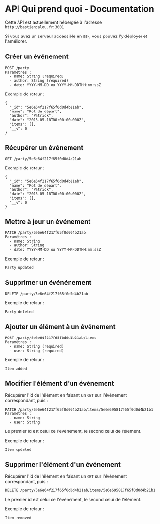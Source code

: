 # API Qui prend quoi - Documentation

Cette API est actuellement hébergée à l'adresse `http://bastiencalou.fr:3001`

Si vous avez un serveur accessible en `SSH`, vous pouvez l'y déployer et l'améliorer.

## Créer un événement

```
POST /party
Paramètres :
  - name: String (required)
  - author: String (required)
  - date: YYYY-MM-DD ou YYYY-MM-DDTHH:mm:ssZ
```

Exemple de retour :

```
{
  "_id": "5e6e64f217f65f0d0d4b21ab",
  "name": "Pot de départ",
  "author": "Patrick",
  "date": "2016-05-18T00:00:00.000Z",
  "items": [],
  "__v": 0
}
```

## Récupérer un événement

```
GET /party/5e6e64f217f65f0d0d4b21ab
```

Exemple de retour :

```
{
  "_id": "5e6e64f217f65f0d0d4b21ab",
  "name": "Pot de départ",
  "author": "Patrick",
  "date": "2016-05-18T00:00:00.000Z",
  "items": [],
  "__v": 0
}
```

## Mettre à jour un événement

```
PATCH /party/5e6e64f217f65f0d0d4b21ab
Paramètres :
  - name: String
  - author: String
  - date: YYYY-MM-DD ou YYYY-MM-DDTHH:mm:ssZ
```

Exemple de retour :

```
Party updated
```

## Supprimer un événénement

```
DELETE /party/5e6e64f217f65f0d0d4b21ab
```

Exemple de retour :

```
Party deleted
```

## Ajouter un élément à un événement

```
POST /party/5e6e64f217f65f0d0d4b21ab/items
Paramètres :
  - name: String (required)
  - user: String (required)
```

Exemple de retour :

```
Item added
```

## Modifier l'élément d'un événement

Récupérer l'id de l'élément en faisant un `GET` sur l'événement correspondant, puis :

```
PATCH /party/5e6e64f217f65f0d0d4b21ab/items/5e6e695817f65f0d0d4b21b1
Paramètres :
  - name: String
  - user: String
```

Le premier id est celui de l'événement, le second celui de l'élément.

Exemple de retour :

```
Item updated
```

## Supprimer l'élément d'un événement

Récupérer l'id de l'élément en faisant un `GET` sur l'événement correspondant, puis :

```
DELETE /party/5e6e64f217f65f0d0d4b21ab/items/5e6e695817f65f0d0d4b21b1
```

Le premier id est celui de l'événement, le second celui de l'élément.

Exemple de retour :

```
Item removed
```
